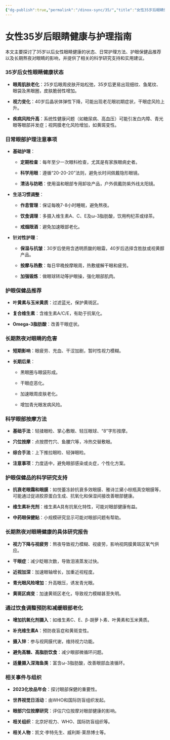 ```yaml
---
{"dg-publish":true,"permalink":"/dinox-sync/35/","title":"女性35岁后眼睛健康与护理指南","tags":["健康"]}
---
```



# 女性35岁后眼睛健康与护理指南

本文主要探讨了35岁以后女性眼睛健康的状态、日常护理方法、护眼保健品推荐以及长期熬夜对眼睛的影响，并提供了相关的科学研究支持和实用建议。

### 35岁后女性眼睛健康状态

* **眼周肌肤老化**：25岁后眼周皮肤开始松弛，35岁后更易出现细纹、鱼尾纹、眼袋及黑眼圈，皮肤脆弱性增加。

* **视力变化**：40岁后晶状体弹性下降，可能出现老花眼初期症状，干眼症风险上升。

* **疾病风险升高**：系统性健康问题（如糖尿病、高血压）可能引发白内障、青光眼等眼部并发症；视网膜老化风险增加，如黄斑变性。

### 日常眼部护理注意事项

* **基础护理**：

  * **定期检查**：每年至少一次眼科检查，尤其是有家族眼病史者。

  * **科学用眼**：遵循“20-20-20”法则，避免长时间佩戴隐形眼镜。

  * **清洁与防晒**：使用温和眼部专用卸妆产品，户外佩戴防紫外线太阳镜。

* **生活习惯调整**：

  * **作息管理**：保证每晚7-8小时睡眠，避免熬夜。

  * **饮食调理**：多摄入维生素A、C、E及ω-3脂肪酸，饮用枸杞茶或绿茶。

  * **戒烟限酒**：避免加速眼部老化。

* **针对性护理**：

  * **保湿与抗皱**：30岁后使用含透明质酸的眼霜，40岁后选择含胜肽或视黄醇产品。

  * **按摩与热敷**：每日早晚按摩眼周，热敷缓解干眼和疲劳。

  * **加强锻炼**：做眼球转动等护眼操，强化眼部肌肉。

### 护眼保健品推荐

* **叶黄素与玉米黄质**：过滤蓝光，保护黄斑区。

* **复合维生素**：含维生素A/C/E，有助于抗氧化。

* **Omega-3脂肪酸**：改善干眼症状。

### 长期熬夜对眼睛的危害

* **短期影响**：眼疲劳、充血、干涩加剧，暂时性视力模糊。

* **长期后果**：

  * 黑眼圈与眼袋形成。

  * 干眼症恶化。

  * 加速眼周皮肤老化。

  * 增加青光眼发病风险。

### 科学眼部按摩方法

* **基础手法**：轻揉眼睑、掌心敷眼、轻压眼球、“8”字形按摩。

* **穴位按摩**：点按攒竹穴、鱼腰穴等，冷热交替敷眼。

* **综合手法**：上下推拉眼睑、轻弹眼睑。

* **注意事项**：力度适中，避免眼部感染或炎症，个性化方案。

### 护眼保健品的科学研究支持

* **抗衰老眼霜和眼膜**：如悦蕾冻龄抗衰多效眼膜、雅诗兰黛小棕瓶真空眼膜等，可能通过促进胶原蛋白生成、抗氧化和保湿间接改善眼部健康。

* **维生素补充剂**：维生素A具有抗氧化特性，可能对眼部健康有益。

* **中药眼保健贴**：小规模研究显示可能对眼部问题有帮助。

### 长期熬夜对眼睛健康的具体研究报告

* **视力下降与视疲劳**：熬夜导致视力模糊、视疲劳，影响视网膜黄斑区氧气供应。

* **干眼症**：减少眨眼次数，导致泪液蒸发过快。

* **近视加深**：加速眼轴增长，加重近视程度。

* **青光眼风险增加**：升高眼压，诱发青光眼。

* **黄斑区病变**：加速黄斑区老化，导致视力模糊甚至失明。

### 通过饮食调整预防和减缓眼部老化

* **增加抗氧化剂摄入**：如维生素C、E、β-胡萝卜素、叶黄素和玉米黄质。

* **补充维生素A**：预防夜盲症和黄斑变性。

* **摄入锌**：参与视网膜代谢，维持视力功能。

* **避免高糖、高脂肪饮食**：减少眼部微循环问题。

* **适量摄入深海鱼类**：富含ω-3脂肪酸，改善眼部血液循环。

### 相关事件与组织

* **2023化妆品年会**：探讨眼部保健的重要性。

* **世界视觉日活动**：由WHO和国际防盲组织发起。

* **眼部穴位按摩研究**：评估穴位按摩对眼部健康的影响。

* **相关组织**：北京好视力、WHO、国际防盲组织等。

* **相关人物**：凯文·李特先生、威利斯·莱昂博士等。
